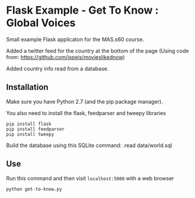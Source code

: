 Flask Example - Get To Know : Global Voices
===========================================

Small example Flask applicaton for the MAS.s60 course.

Added a twitter feed for the country at the bottom of the page (Using code from: https://github.com/jspeis/movieslikednow)

Added country info read from a database.

Installation
------------

Make sure you have Python 2.7 (and the pip package manager).

You also need to install the flask, feedparser and tweepy libraries

```
pip install flask
pip install feedparser
pip install tweepy
```

Build the database using this SQLite command:
.read data/world.sql

Use
---

Run this command and then visit `localhost:5000` with a web browser

```
python get-to-know.py
```
